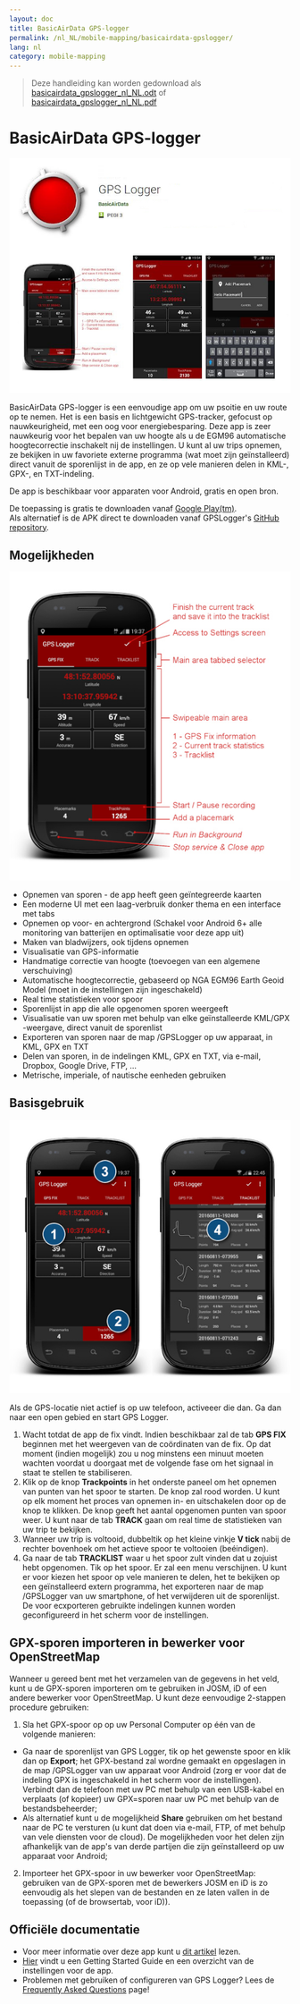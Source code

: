 ```yaml
---
layout: doc
title: BasicAirData GPS-logger
permalink: /nl_NL/mobile-mapping/basicairdata-gpslogger/
lang: nl
category: mobile-mapping
---
```


> Deze handleiding kan worden gedownload als [basicairdata_gpslogger_nl_NL.odt](/files/basicairdata_gpslogger_nl_NL.odt) of [basicairdata_gpslogger_nl_NL.pdf](/files/basicairdata_gpslogger_nl_NL.pdf)

BasicAirData GPS-logger
=======================

![BasicAirData-GPSLogger-002][]

BasicAirData GPS-logger is een eenvoudige app om uw psoitie en uw route op te nemen. Het is een basis en lichtgewicht GPS-tracker, gefocust op nauwkeurigheid, met een oog voor energiebesparing. Deze app is zeer nauwkeurig voor het bepalen van uw hoogte als u de EGM96 automatische hoogtecorrectie inschakelt nij de instellingen. U kunt al uw trips opnemen, ze bekijken in uw favoriete externe programma (wat moet zijn geïnstalleerd) direct vanuit de sporenlijst in de app, en ze op vele manieren delen in KML-, GPX-, en TXT-indeling.

De app is beschikbaar voor apparaten voor Android, gratis en open bron.

De toepassing is gratis te downloaden vanaf [Google Play(tm)](https://play.google.com/store/apps/details?id=eu.basicairdata.graziano.gpslogger).<br>
Als alternatief is de APK direct te downloaden vanaf GPSLogger's [GitHub repository](https://github.com/BasicAirData/GPSLogger/tree/master/apk).

Mogelijkheden
--------

![BasicAirData-GPSLogger-000][]

* Opnemen van sporen - de app heeft geen geïntegreerde kaarten
* Een moderne UI met een laag-verbruik donker thema en een interface met tabs
* Opnemen op voor- en achtergrond (Schakel voor Android 6+ alle monitoring van batterijen en optimalisatie voor deze app uit)
* Maken van bladwijzers, ook tijdens opnemen
* Visualisatie van GPS-informatie
* Handmatige correctie van hoogte (toevoegen van een algemene verschuiving)
* Automatische hoogtecorrectie, gebaseerd op NGA EGM96 Earth Geoid Model (moet in de instellingen zijn ingeschakeld)
* Real time statistieken voor spoor
* Sporenlijst in app die alle opgenomen sporen weergeeft
* Visualisatie van uw sporen met behulp van elke geïnstalleerde KML/GPX -weergave, direct vanuit de sporenlist
* Exporteren van sporen naar de map /GPSLogger op uw apparaat, in KML, GPX en TXT
* Delen van sporen, in de indelingen KML, GPX en TXT, via e-mail, Dropbox, Google Drive, FTP, ...
* Metrische, imperiale, of nautische eenheden gebruiken

Basisgebruik
-----------

![BasicAirData-GPSLogger-001][]

Als de GPS-locatie niet actief is op uw telefoon, activeeer die dan. Ga dan naar een open gebied en start GPS Logger.

1. Wacht totdat de app de fix vindt. Indien beschikbaar zal de tab __GPS FIX__  beginnen met het weergeven van de coördinaten van de fix. Op dat moment (indien mogelijk) zou u nog minstens een minuut moeten wachten voordat u doorgaat met de volgende fase om het signaal in staat te stellen te stabiliseren.
2. Klik op de knop __Trackpoints__ in het onderste paneel om het opnemen van punten van het spoor te starten. De knop zal rood worden. U kunt op elk moment het proces van opnemen in- en uitschakelen door op de knop te klikken. De knop geeft het aantal opgenomen punten van spoor weer.
U kunt naar de tab __TRACK__ gaan om real time de statistieken van uw trip te bekijken.
3. Wanneer uw trip is voltooid, dubbeltik op het kleine vinkje __V tick__ nabij de rechter bovenhoek om het actieve spoor te voltooien (beéindigen).
4. Ga naar de tab __TRACKLIST__  waar u het spoor zult vinden dat u zojuist hebt opgenomen. Tik op het spoor. Er zal een menu verschijnen. U kunt er voor kiezen het spoor op vele manieren te delen, het te bekijken op een geïnstalleerd extern programma, het exporteren naar de map /GPSLogger van uw smartphone, of het verwijderen uit de sporenlijst. De voor ecxporteren gebruikte indelingen kunnen worden geconfigureerd in het scherm voor de instellingen.

GPX-sporen importeren in bewerker voor OpenStreetMap
--------------------------------------------

Wanneer u gereed bent met het verzamelen van de gegevens in het veld, kunt u de GPX-sporen importeren om te gebruiken in JOSM, iD of een andere bewerker voor OpenStreetMap.
U kunt deze eenvoudige 2-stappen procedure gebruiken:

1. Sla het GPX-spoor op op uw Personal Computer op één van de volgende manieren:
* Ga naar de sporenlijst van GPS Logger, tik op het gewenste spoor en klik dan op __Export__; het GPX-bestand zal wordne gemaakt en opgeslagen in de map /GPSLogger van uw apparaat voor Android (zorg er voor dat de indeling GPX is ingeschakeld in het scherm voor de instellingen). Verbindt dan de telefoon met uw PC met behulp van een USB-kabel en verplaats (of kopieer) uw GPX=sporen naar uw PC met behulp van de bestandsbeheerder;
* Als alternatief kunt u de mogelijkheid __Share__ gebruiken om het bestand naar de PC te versturen (u kunt dat doen via e-mail, FTP, of met behulp van vele diensten voor de  cloud). De mogelijkheden voor het delen zijn afhankelijk van de app's van derde partijen die zijn geïnstalleerd op uw apparaat voor Android;
2. Importeer het GPX-spoor in uw bewerker voor OpenStreetMap: gebruiken van de GPX-sporen met de bewerkers JOSM en iD is zo eenvoudig als het slepen van de bestanden en ze laten vallen in de toepassing (of de browsertab, voor iD)).

Officiële documentatie
----------------------

- Voor meer informatie over deze app kunt u [dit artikel](http://www.basicairdata.eu/projects/android/android-gps-logger/) lezen.<br>
- [Hier](http://www.basicairdata.eu/projects/android/android-gps-logger/getting-started-guide-for-gps-logger/) vindt u een Getting Started Guide en een overzicht van de instellingen voor de app.<br>
- Problemen met gebruiken of configureren van GPS Logger? Lees de [Frequently Asked Questions](https://github.com/BasicAirData/GPSLogger/blob/master/readme.md#frequently-asked-questions) page!

[BasicAirData-GPSLogger-002]:  /images/mobile-mapping/basicairdata-gpslogger_002.en.jpg
[BasicAirData-GPSLogger-000]:  /images/mobile-mapping/basicairdata-gpslogger_000.en.jpg
[BasicAirData-GPSLogger-001]:  /images/mobile-mapping/basicairdata-gpslogger_001.en.jpg